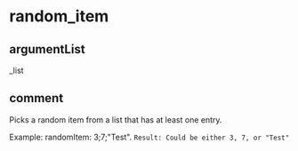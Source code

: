 # random_item
## argumentList
_list
## comment

Picks a random item from a list that has at least one entry.

Example:
randomItem: 3;7;"Test".
`Result: Could be either 3, 7, or "Test"`
